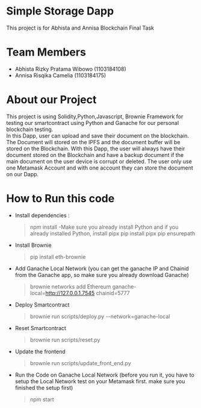 # Simple Storage Dapp
This project is for Abhista and Annisa Blockchain Final Task
# Team Members
- Abhista Rizky Pratama Wibowo (1103184108)  
- Annisa Risqika Camelia (1103184175)
# About our Project
This project is using Solidity,Python,Javascript, Brownie Framework for testing our smartcontract using Python and Ganache for our personal blockchain testing.  
In this Dapp, user can upload and save their document on the blockchain. The Document will stored on the IPFS and the document buffer will be stored on the Blockchain. With this Dapp, the user will always have their document stored on the Blockchain and have a backup document if the main document on the user device is corrupt or deleted. The user only use one Metamask Account and with one account they can store the document on our Dapp.
# How to Run this code
- Install dependencies :
  > npm install
-Make sure you already install Python and if you already installed Python,      install pipx
  > pip install pipx
  > pip ensurepath
- Install Brownie
  > pip install eth-brownie
- Add Ganache Local Network (you can get the ganache IP and Chainid from the Ganache app, so make sure you already download Ganache)
  > brownie networks add Ethereum ganache-
  > local=http://127.0.0.1.7545 chainid=5777
- Deploy Smartcontract
  > brownie run scripts/deploy.py --network=ganache-local
- Reset Smartcontract
  > brownie run scripts/reset.py
- Update the frontend
  > brownie run scripts/update_front_end.py
- Run the Code on Ganache Local Network (before you run it, you have to setup the Local Network test on your Metamask first. make sure you finished the setup first)
  >npm start

